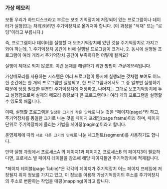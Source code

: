 ### 가상 메모리

보통 우리가 하드디스크라고 부르는 보조 기억장치에 저장되어 있는 프로그램이나 데이터가 실행(또는 처리)되려면 주기억장치로 옮겨져야 합니다. (이 과정을 "적재" 또는 "로딩"이라고 부릅니다.)

즉, 프로그램이나 데이터를 실행할 때 보조기억장치에 있던 것을 주기억장치로 가지고 와야 하는데, 1. 주기억장치 공간에 비해 실행될 프로그램이 크거나, 2. 동시에 실행될 프로그램이 여러 개라서 주기억장치 공간이 부족하다면 어떻게 될까요?

실행이 제대로 되지 않겠죠.
이런 문제를 해결하기 위한 방법이 *가상메모리*입니다.

가상메모리를 사용하는 시스템은 여러 프로그램이 동시에 실행되는 것처럼 보여도 어느 한 순간에는 한 개의 프로그램만 실행되고, 한 프로그램내에서도 그 중 일부만 실행하기 때문에 당장 필요한 부분만 주기억장치에 저장하고, 나머지는 그대로 보조기억장치에 두고 실행함으로써 실제의 메모리 용량보다 큰 프로그램이나 여러 개의 프로그램을 실행할 수 있도록 해줍니다.

이때, 실행할 프로그램을 `일정한 크기의 작은 단위`로 나눈 것을 *페이지(page)*라 하고, 주기억장치를 동일한 크기로 나눈 것을 페이지 프레임(page frame)이라 하며, 페이지 단위로 주기억장치에 올리는 기법을 페이징(paging)이라고 합니다.

운영체제에 따라 `서로 다른 크기의 단위`로 나눈 세그먼트(segment)를 사용하기도 합니다.

만약 실행 과정에서 프로세스A 의 페이지1과 페이지2, 프로세스B 의 페이지3이 필요하다면, 프로세스 별 페이지 테이블을 참조해 해당 페이지들만 주기억장치에 적재됩니다. 

*페이지 테이블(page Table)*은 각각의 페이지가 주기억장치 어느 페이지 프레임에 저장될지 위치 정보를 가지고 있고, 이 정보를 이용해 가상기억장치의 주소를 주기억장치의 주소로 변환하는 작업을 매핑(mapping)이라고 합니다.
